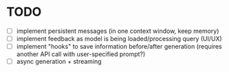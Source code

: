 # TODO

- [ ] implement persistent messages (in one context window, keep memory)
- [ ] implement feedback as model is being loaded/processing query (UI/UX)
- [ ] implement "hooks" to save information before/after generation (requires another API call with user-specified prompt?)
- [ ] async generation + streaming